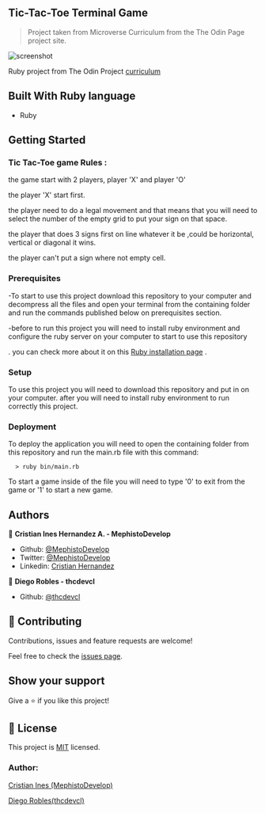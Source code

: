 ## Tic-Tac-Toe Terminal Game

> Project taken from Microverse Curriculum from the The Odin Page project site.

![screenshot](./screenshot.png)

Ruby project from The Odin Project [curriculum](https://www.theodinproject.com/courses/ruby-programming/lessons/oop)

## Built With Ruby language

- Ruby

## Getting Started

### Tic Tac-Toe game Rules :

the game start with 2 players, player 'X' and player 'O'

the player 'X' start first.

the player need to do a legal movement and that means that you will need to select the number of the empty grid to put your sign on that space.

the player that does 3 signs first on line whatever it be ,could be horizontal, vertical or diagonal it wins.

the player can't put a sign where not empty cell.

### Prerequisites

-To start to use this project download this repository to your computer and decompress all the files and open your terminal from the containing folder and run the commands published below on prerequisites section.

-before to run this project you will need to install ruby environment and configure the ruby server on your computer to start to use this repository

. you can check more about it on this [Ruby installation page](https://www.ruby-lang.org/es/documentation/installation/) .

### Setup

To use this project you will need to download this repository and put in on your computer.
after you will need to install ruby environment to run correctly this project.

### Deployment

To deploy the application you will need to open the containing folder from this repository and run the main.rb file with this command:

```
  > ruby bin/main.rb
```

To start a game inside of the file you will need to type '0' to exit from the game or '1' to start a new game.

## Authors

👤 **Cristian Ines Hernandez A. - MephistoDevelop**

- Github: [@MephistoDevelop](https://github.com/MephistoDevelop)
- Twitter: [@MephistoDevelop](https://twitter.com/MephistoDevelop)
- Linkedin: [Cristian Hernandez](https://www.linkedin.com/in/cristian-hernandez1992/)

👤 **Diego Robles - thcdevcl**

- Github: [@thcdevcl](https://github.com/thcdevcl)

## 🤝 Contributing

Contributions, issues and feature requests are welcome!

Feel free to check the [issues page](issues/).

## Show your support

Give a ⭐️ if you like this project!

## 📝 License

This project is [MIT](lic.url) licensed.

### Author:

[Cristian Ines (MephistoDevelop)](https://github.com/MephistoDevelop)

[Diego Robles(thcdevcl)](https://github.com/thcdevcl)
